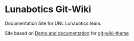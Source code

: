 # Lunabotics Git-Wiki

Documentation Site for UNL Lunabotics team.

Site based on [Demo and documentation](https://github.com/Drassil/git-wiki) for [git-wiki-theme](https://github.com/Drassil/git-wiki-theme)
